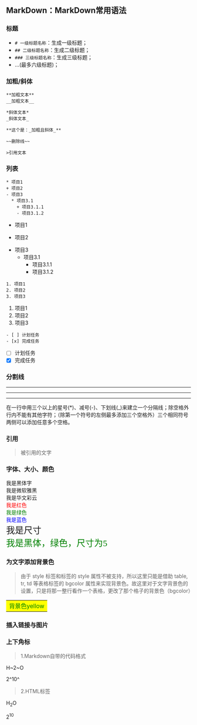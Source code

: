 ## MarkDown：MarkDown常用语法
### 标题
- `# 一级标题名称`：生成一级标题；
- `## 二级标题名称`：生成二级标题；
- `### 三级标题名称`：生成三级标题；
- ...(最多六级标题)；

### 加粗/斜体
```
**加粗文本**
__加粗文本__

*斜体文本*
_斜体文本_

**这个是：_加粗且斜体_**

~~删除线~~

>引用文本
```

### 列表
```
* 项目1
+ 项目2
- 项目3
  * 项目3.1
    + 项目3.1.1
    - 项目3.1.2
```
* 项目1
+ 项目2
- 项目3
  * 项目3.1
    + 项目3.1.1
    - 项目3.1.2


```
1. 项目1
2. 项目2
3. 项目3
```
1. 项目1
2. 项目2
3. 项目3

```
- [ ] 计划任务
- [x] 完成任务
```
- [ ] 计划任务
- [x] 完成任务

### 分割线

* * *

---

___

在一行中用三个以上的星号(*)、减号(-)、下划线(_)来建立一个分隔线；除空格外行内不能有其他字符；（除第一个符号的左侧最多添加三个空格外）三个相同符号两侧可以添加任意多个空格。

### 引用

> 被引用的文字

### 字体、大小、颜色

<font face="黑体">我是黑体字</font><br/>
<font face="微软雅黑">我是微软雅黑</font><br/>
<font face="STCAIYUN">我是华文彩云</font><br/>
<font color=red>我是红色</font><br/>
<font color=#008000>我是绿色</font><br/>
<font color=Blue>我是蓝色</font><br/>
<font size=5>我是尺寸</font><br/>
<font face="黑体" color=green size=5>我是黑体，绿色，尺寸为5</font>

### 为文字添加背景色

> 由于 style 标签和标签的 style 属性不被支持，所以这里只能是借助 table, tr, td 等表格标签的 bgcolor 属性来实现背景色。故这里对于文字背景色的设置，只是将那一整行看作一个表格，更改了那个格子的背景色（bgcolor）

<table>
  <tr>
    <td bgcolor=yellow>
      <font color=green>背景色yellow</font>
    </td>
  </tr>
</table>

### 插入链接与图片

### 上下角标

> 1.Markdown自带的代码格式

  H~2~O

  2^10^

> 2.HTML标签

  H<sub>2</sub>O

  2<sup>10</sup>
